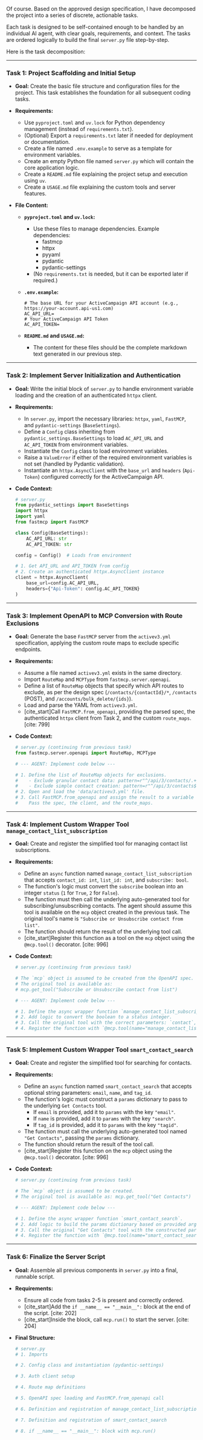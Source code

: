 Of course. Based on the approved design specification, I have decomposed the project into a series of discrete, actionable tasks.

Each task is designed to be self-contained enough to be handled by an individual AI agent, with clear goals, requirements, and context. The tasks are ordered logically to build the final `server.py` file step-by-step.

Here is the task decomposition:

---

### **Task 1: Project Scaffolding and Initial Setup**

* **Goal:** Create the basic file structure and configuration files for the project. This task establishes the foundation for all subsequent coding tasks.
* **Requirements:**
    * Use `pyproject.toml` and `uv.lock` for Python dependency management (instead of `requirements.txt`).
    * (Optional) Export a `requirements.txt` later if needed for deployment or documentation.
    * Create a file named `.env.example` to serve as a template for environment variables.
    * Create an empty Python file named `server.py` which will contain the core application logic.
    * Create a `README.md` file explaining the project setup and execution using `uv`.
    * Create a `USAGE.md` file explaining the custom tools and server features.

* **File Content:**
    * **`pyproject.toml` and `uv.lock`:**
        * Use these files to manage dependencies. Example dependencies:
            - fastmcp
            - httpx
            - pyyaml
            - pydantic
            - pydantic-settings
        * (No `requirements.txt` is needed, but it can be exported later if required.)

    * **`.env.example`:**
        ```
        # The base URL for your ActiveCampaign API account (e.g., https://your-account.api-us1.com)
        AC_API_URL=
        # Your ActiveCampaign API Token
        AC_API_TOKEN=
        ```
    * **`README.md` and `USAGE.md`:**
        * The content for these files should be the complete markdown text generated in our previous step.

---

### **Task 2: Implement Server Initialization and Authentication**

* **Goal:** Write the initial block of `server.py` to handle environment variable loading and the creation of an authenticated `httpx` client.
* **Requirements:**
    * In `server.py`, import the necessary libraries: `httpx`, `yaml`, `FastMCP`, and `pydantic-settings` (`BaseSettings`).
    * Define a `Config` class inheriting from `pydantic_settings.BaseSettings` to load `AC_API_URL` and `AC_API_TOKEN` from environment variables.
    * Instantiate the `Config` class to load environment variables.
    * Raise a `ValueError` if either of the required environment variables is not set (handled by Pydantic validation).
    * Instantiate an `httpx.AsyncClient` with the `base_url` and `headers` (`Api-Token`) configured correctly for the ActiveCampaign API.

* **Code Context:**
    ```python
    # server.py
    from pydantic_settings import BaseSettings
    import httpx
    import yaml
    from fastmcp import FastMCP

    class Config(BaseSettings):
        AC_API_URL: str
        AC_API_TOKEN: str

    config = Config()  # Loads from environment

    # 1. Get API_URL and API_TOKEN from config
    # 2. Create an authenticated httpx.AsyncClient instance
    client = httpx.AsyncClient(
        base_url=config.AC_API_URL,
        headers={"Api-Token": config.AC_API_TOKEN}
    )
    ```

---

### **Task 3: Implement OpenAPI to MCP Conversion with Route Exclusions**

* **Goal:** Generate the base `FastMCP` server from the `activev3.yml` specification, applying the custom route maps to exclude specific endpoints.
* **Requirements:**
    * Assume a file named `activev3.yml` exists in the same directory.
    * Import `RouteMap` and `MCPType` from `fastmcp.server.openapi`.
    * Define a list of `RouteMap` objects that specify which API routes to exclude, as per the design spec (`/contacts/{contactId}/*`, `/contacts` (POST), and `/accounts/bulk_delete/{ids}`).
    * Load and parse the YAML from `activev3.yml`.
    * [cite_start]Call `FastMCP.from_openapi`, providing the parsed spec, the authenticated `httpx` client from Task 2, and the custom `route_maps`. [cite: 799]

* **Code Context:**
    ```python
    # server.py (continuing from previous task)
    from fastmcp.server.openapi import RouteMap, MCPType

    # --- AGENT: Implement code below ---

    # 1. Define the list of RouteMap objects for exclusions.
    #    - Exclude granular contact data: pattern=r"^/api/3/contacts/.+/.+"
    #    - Exclude simple contact creation: pattern=r"^/api/3/contacts$", methods=["POST"]
    # 2. Open and load the 'data/activev3.yml' file.
    # 3. Call FastMCP.from_openapi and assign the result to a variable `mcp`.
    #    Pass the spec, the client, and the route_maps.
    ```

---

### **Task 4: Implement Custom Wrapper Tool `manage_contact_list_subscription`**

* **Goal:** Create and register the simplified tool for managing contact list subscriptions.
* **Requirements:**
    * Define an `async` function named `manage_contact_list_subscription` that accepts `contact_id: int`, `list_id: int`, and `subscribe: bool`.
    * The function's logic must convert the `subscribe` boolean into an integer `status` (`1` for `True`, `2` for `False`).
    * The function must then call the underlying auto-generated tool for subscribing/unsubscribing contacts. The agent should assume this tool is available on the `mcp` object created in the previous task. The original tool's name is `"Subscribe or Unsubscribe contact from list"`.
    * The function should return the result of the underlying tool call.
    * [cite_start]Register this function as a tool on the `mcp` object using the `@mcp.tool()` decorator. [cite: 996]

* **Code Context:**
    ```python
    # server.py (continuing from previous task)

    # The `mcp` object is assumed to be created from the OpenAPI spec.
    # The original tool is available as:
    # mcp.get_tool("Subscribe or Unsubscribe contact from list")

    # --- AGENT: Implement code below ---

    # 1. Define the async wrapper function `manage_contact_list_subscription`.
    # 2. Add logic to convert the boolean to a status integer.
    # 3. Call the original tool with the correct parameters: `contact`, `list`, and `status`.
    # 4. Register the function with `@mcp.tool(name="manage_contact_list_subscription")`.
    ```

---

### **Task 5: Implement Custom Wrapper Tool `smart_contact_search`**

* **Goal:** Create and register the simplified tool for searching for contacts.
* **Requirements:**
    * Define an `async` function named `smart_contact_search` that accepts optional string parameters: `email`, `name`, and `tag_id`.
    * The function's logic must construct a `params` dictionary to pass to the underlying `Get Contacts` tool.
        * If `email` is provided, add it to `params` with the key `"email"`.
        * If `name` is provided, add it to `params` with the key `"search"`.
        * If `tag_id` is provided, add it to `params` with the key `"tagid"`.
    * The function must call the underlying auto-generated tool named `"Get Contacts"`, passing the `params` dictionary.
    * The function should return the result of the tool call.
    * [cite_start]Register this function on the `mcp` object using the `@mcp.tool()` decorator. [cite: 996]

* **Code Context:**
    ```python
    # server.py (continuing from previous task)

    # The `mcp` object is assumed to be created.
    # The original tool is available as: mcp.get_tool("Get Contacts")

    # --- AGENT: Implement code below ---

    # 1. Define the async wrapper function `smart_contact_search`.
    # 2. Add logic to build the params dictionary based on provided arguments.
    # 3. Call the original "Get Contacts" tool with the constructed params.
    # 4. Register the function with `@mcp.tool(name="smart_contact_search")`.
    ```

---

### **Task 6: Finalize the Server Script**

* **Goal:** Assemble all previous components in `server.py` into a final, runnable script.
* **Requirements:**
    * Ensure all code from tasks 2-5 is present and correctly ordered.
    * [cite_start]Add the `if __name__ == "__main__":` block at the end of the script. [cite: 202]
    * [cite_start]Inside the block, call `mcp.run()` to start the server. [cite: 204]

* **Final Structure:**
    ```python
    # server.py
    # 1. Imports

    # 2. Config class and instantiation (pydantic-settings)

    # 3. Auth client setup

    # 4. Route map definitions

    # 5. OpenAPI spec loading and FastMCP.from_openapi call

    # 6. Definition and registration of manage_contact_list_subscription

    # 7. Definition and registration of smart_contact_search

    # 8. if __name__ == "__main__": block with mcp.run()
    ```
